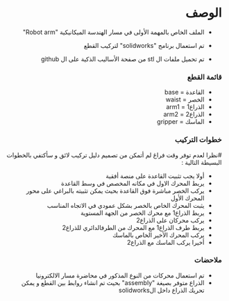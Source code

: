 <h1 dir="rtl"> الوصف </h1>

<div dir="rtl">

- الملف الخاص بالمهمة الأولى في مسار الهندسة الميكانيكية  "Robot arm"


- تم استعمال برنامج "solidworks" لتركيب القطع
- تم تحميل ملفات ال stl من صفحة الأساليب الذكية على ال github

</div>

<h3 dir="rtl"> قائمة القطع </h3>

<div dir="rtl">

- القاعدة = base
- الخصر = waist
- الذراع1 = arm1
- الذراع2 = arm2
- الماسك = gripper
  
</div>

<h3 dir="rtl"> خطوات التركيب </h3>

<div dir="rtl">
  
#نظرا لعدم توفر وقت فراغ لم أتمكن من  تصميم دليل تركيب لائق و سأكتفي بالخطوات البسيطة التالية :

- أولا يجب تثبيت القاعدة على منصة أفقية
- يربط المحرك الاول في مكانه المخصص في وسط القاعدة
- يركب الخصر مباشرة فوق القاعدة بحيث يمكن تثبيته بالبراغي على محور المحرك الأول
- يثبت المحرك الخاص بالخصر بشكل عمودي في الاتجاه المناسب
- يربط الذراع1 مع محرك الخصر من الجهة المستوية
- يركب محركان على الذراع2
- يربط طرف الذراع1 مع المحرك من الطرفالدائري للذراع2
- يركب المحرك الأخير الخاص بالماسك 
- أخيرا يركب الماسك مع الذراع2
  
</div>

<h3 dir="rtl"> ملاحضات </h3>

<div dir="rtl">

- تم استعمال محركات من النوع المذكور في محاضرة مسار الالكترونيا
- الذراع متوفر بصيغة "assembly" بحيث تم انشاء روابط بين القطع و يمكن تحريك الذراع داخل الsolidworks
  
  
</div>
